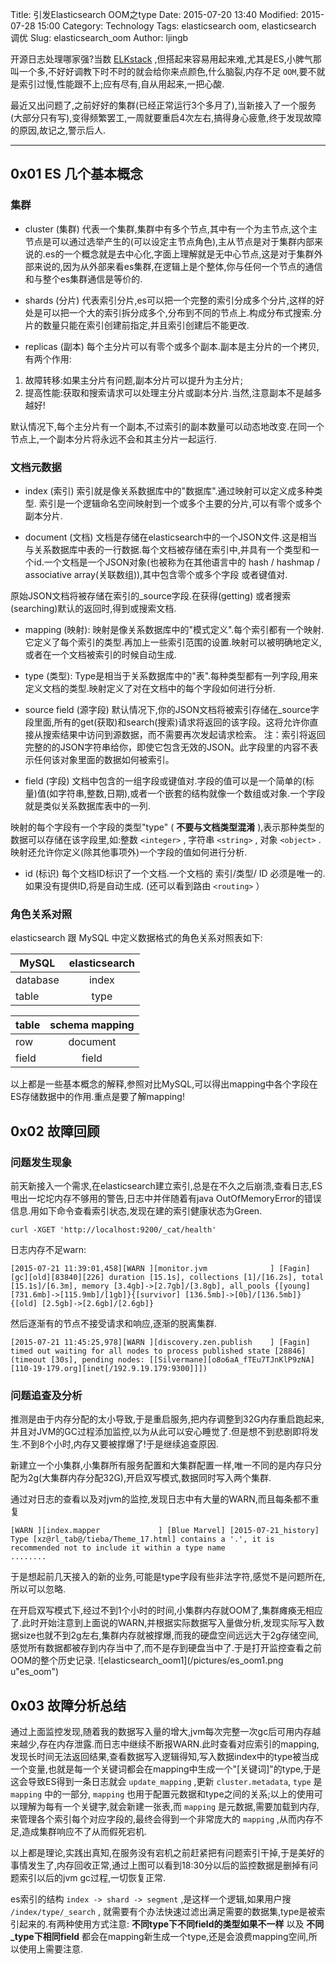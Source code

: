Title: 引发Elasticsearch OOM之type 
Date: 2015-07-20 13:40
Modified: 2015-07-28 15:00
Category: Technology
Tags: elasticsearch oom, elasticsearch 调优
Slug: elasticsearch_oom
Author: ljingb

开源日志处理哪家强?当数 [ELKstack](https://www.elastic.co/) ,但搭起来容易用起来难,尤其是ES,小脾气那叫一个多,不好好调教下时不时的就会给你来点颜色,什么脑裂,内存不足 `OOM`,要不就是索引过慢,性能跟不上;应有尽有,自从用起来,一把心酸.

最近又出问题了,之前好好的集群(已经正常运行3个多月了),当新接入了一个服务(大部分只有写),变得频繁罢工,一周就要重启4次左右,搞得身心疲惫,终于发现故障的原因,故记之,警示后人.

* * *

## 0x01 ES 几个基本概念

###  集群

* cluster (集群)
代表一个集群,集群中有多个节点,其中有一个为主节点,这个主节点是可以通过选举产生的(可以设定主节点角色),主从节点是对于集群内部来说的.es的一个概念就是去中心化,字面上理解就是无中心节点,这是对于集群外部来说的,因为从外部来看es集群,在逻辑上是个整体,你与任何一个节点的通信和与整个es集群通信是等价的.

* shards (分片)
代表索引分片,es可以把一个完整的索引分成多个分片,这样的好处是可以把一个大的索引拆分成多个,分布到不同的节点上.构成分布式搜索.分片的数量只能在索引创建前指定,并且索引创建后不能更改.

* replicas (副本)
每个主分片可以有零个或多个副本.副本是主分片的一个拷贝,有两个作用:

 1. 故障转移:如果主分片有问题,副本分片可以提升为主分片;
 2. 提高性能:获取和搜索请求可以处理主分片或副本分片.当然,注意副本不是越多越好!

 默认情况下,每个主分片有一个副本,不过索引的副本数量可以动态地改变.在同一个节点上,一个副本分片将永远不会和其主分片一起运行.

### 文档元数据
* index (索引)
索引就是像关系数据库中的"数据库".通过映射可以定义成多种类型.
索引是一个逻辑命名空间映射到一个或多个主要的分片,可以有零个或多个副本分片.

* document (文档)
文档是存储在elasticsearch中的一个JSON文件.这是相当与关系数据库中表的一行数据.每个文档被存储在索引中,并具有一个类型和一个id.一个文档是一个JSON对象(也被称为在其他语言中的 hash / hashmap / associative array(关联数组)),其中包含零个或多个字段 或者键值对.

 原始JSON文档将被存储在索引的_source字段.在获得(getting) 或者搜索(searching)默认的返回时,得到或搜索文档.

* mapping (映射):
映射是像关系数据库中的"模式定义".每个索引都有一个映射.它定义了每个索引的类型.再加上一些索引范围的设置.映射可以被明确地定义,或者在一个文档被索引的时候自动生成.

* type (类型):
Type是相当于关系数据库中的"表".每种类型都有一列字段,用来定义文档的类型.映射定义了对在文档中的每个字段如何进行分析.

* source field (源字段)
默认情况下,你的JSON文档将被索引存储在_source字段里面,所有的get(获取)和search(搜索)请求将返回的该字段。这将允许你直接从搜索结果中访问到源数据，而不需要再次发起请求检索。
注：索引将返回完整的的JSON字符串给你，即使它包含无效的JSON。此字段里的内容不表示任何该对象里面的数据如何被索引。

* field (字段)
文档中包含的一组字段或键值对.字段的值可以是一个简单的(标量)值(如字符串,整数,日期),或者一个嵌套的结构就像一个数组或对象.一个字段就是类似关系数据库表中的一列.

 映射的每个字段有一个字段的类型"type" ( **不要与文档类型混淆** ),表示那种类型的数据可以存储在该字段里,如:整数 `<integer>` , 字符串 `<string>` , 对象 `<object>` .映射还允许你定义(除其他事项外)一个字段的值如何进行分析.

* id (标识)
每个文档ID标识了一个文档.一个文档的 索引/类型/ ID 必须是唯一的.如果没有提供ID,将是自动生成. (还可以看到路由 `<routing>` ）

### 角色关系对照

elasticsearch 跟 MySQL 中定义数据格式的角色关系对照表如下:

| MySQL    | elasticsearch |
| -------- |:----:| 
| database | index |
| table    | type  |
                       
| table   |  schema mapping |
| ------- | :-----: |
|row   |  document  |
|field |  field     |

以上都是一些基本概念的解释,参照对比MySQL,可以得出mapping中各个字段在ES存储数据中的作用.重点是要了解mapping!

## 0x02 故障回顾

### 问题发生现象
前天新接入一个需求,在elasticsearch建立索引,总是在不久之后崩溃,查看日志,ES甩出一坨坨内存不够用的警告,日志中并伴随着有java OutOfMemoryError的错误信息.用如下命令查看索引状态,发现在建的索引健康状态为Green.

```
curl -XGET 'http://localhost:9200/_cat/health'
```
日志内存不足warn:

```
[2015-07-21 11:39:01,458][WARN ][monitor.jvm              ] [Fagin] [gc][old][83840][226] duration [15.1s], collections [1]/[16.2s], total [15.1s]/[6.3m], memory [3.4gb]->[2.7gb]/[3.8gb], all_pools {[young] [731.6mb]->[115.9mb]/[1gb]}{[survivor] [136.5mb]->[0b]/[136.5mb]}{[old] [2.5gb]->[2.6gb]/[2.6gb]}
```
然后逐渐有的节点不接受请求和响应,逐渐的脱离集群.

```
[2015-07-21 11:45:25,978][WARN ][discovery.zen.publish    ] [Fagin] timed out waiting for all nodes to process published state [28846] (timeout [30s], pending nodes: [[Silvermane][o8o6aA_fTEu7TJnKlP9zNA][110-19-179.org][inet[/192.9.19.179:9300]]])
```

### 问题追查及分析
推测是由于内存分配的太小导致,于是重启服务,把内存调整到32G内存重启跑起来,并且对JVM的GC过程添加监控,以为从此可以安心睡觉了.但是想不到悲剧即将发生.不到8个小时,内存又要被撑爆了!于是继续追查原因.

新建立一个小集群,小集群所有服务配置和大集群配置一样,唯一不同的是内存只分配为2g(大集群内存分配32G),开启双写模式,数据同时写入两个集群.

通过对日志的查看以及对jvm的监控,发现日志中有大量的WARN,而且每条都不重复
```
[WARN ][index.mapper             ] [Blue Marvel] [2015-07-21_history] Type [xz@rl_tab@/tieba/Theme_17.html] contains a '.', it is recommended not to include it within a type name
........
```
于是想起前几天接入的新的业务,可能是type字段有些非法字符,感觉不是问题所在,所以可以忽略.

在开启双写模式下,经过不到1个小时的时间,小集群内存就OOM了,集群瘫痪无相应了.此时开始注意到上面说的WARN,并根据实际数据写入量做分析,发现实际写入数据size也就不到2g左右,集群内存就被撑爆,而我的硬盘空间远远大于2g存储空间,感觉所有数据都被存到内存当中了,而不是存到硬盘当中了.于是打开监控查看之前OOM的整个历史记录.
![elasticsearch_oom1](/pictures/es_oom1.png u"es_oom")

## 0x03 故障分析总结
通过上面监控发现,随着我的数据写入量的增大,jvm每次完整一次gc后可用内存越来越少,存在内存泄露.而日志中继续不断报WARN.此时查看对应索引的mapping,发现长时间无法返回结果,查看数据写入逻辑得知,写入数据index中的type被当成一个变量,也就是每一个关键词都会在mapping中生成一个"[关键词]"的type,于是这会导致ES得到一条日志就会 `update_mapping` ,更新 `cluster.metadata`, `type` 是 `mapping` 中的一部分, `mapping` 也用于配置元数据和type之间的关系;以上的使用可以理解为每有一个关键字,就会新建一张表,而 `mapping` 是元数据,需要加载到内存,来管理各个索引每个对应字段的,最终会得到一个非常庞大的 `mapping` ,从而内存不足,造成集群响应不了从而假死宕机.

以上都是理论,实践出真知,在服务没有宕机之前赶紧把有问题索引干掉,于是美好的事情发生了,内存回收正常,通过上图可以看到18:30分以后的监控数据是删掉有问题索引以后的jvm gc过程,一切恢复正常.

es索引的结构 `index -> shard -> segment` ,是这样一个逻辑,如果用户搜 `/index/type/_search` , 就需要有个办法快速过滤出满足需要的数据集,type是被索引起来的.有两种使用方式注意: **不同type下不同field的类型如果不一样** 以及 **不同_type下相同field** 都会在mapping新生成一个type,还是会浪费mapping空间,所以使用上需要注意.
